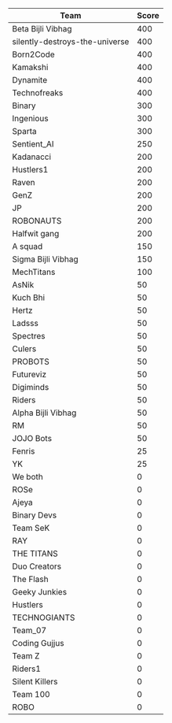 |Team|Score|
|---|---|
|Beta Bijli Vibhag|400|
|silently-destroys-the-universe|400|
|Born2Code|400|
|Kamakshi|400|
|Dynamite|400|
|Technofreaks|400|
|Binary|300|
|Ingenious|300|
|Sparta|300|
|Sentient_AI|250|
|Kadanacci|200|
|Hustlers1|200|
|Raven|200|
|GenZ|200|
|JP|200|
|ROBONAUTS|200|
|Halfwit gang|200|
|A squad|150|
|Sigma Bijli Vibhag|150|
|MechTitans|100|
|AsNik|50|
|Kuch Bhi|50|
|Hertz|50|
|Ladsss|50|
|Spectres|50|
|Culers|50|
|PROBOTS|50|
|Futureviz|50|
|Digiminds|50|
|Riders|50|
|Alpha Bijli Vibhag|50|
|RM|50|
|JOJO Bots|50|
|Fenris|25|
|YK|25|
|We both|0|
|ROSe|0|
|Ajeya|0|
|Binary Devs|0|
|Team SeK|0|
|RAY|0|
|THE TITANS|0|
|Duo Creators|0|
|The Flash|0|
|Geeky Junkies|0|
|Hustlers|0|
|TECHNOGIANTS|0|
|Team_07|0|
|Coding Gujjus|0|
|Team Z|0|
|Riders1|0|
|Silent Killers|0|
|Team 100|0|
|ROBO|0|
